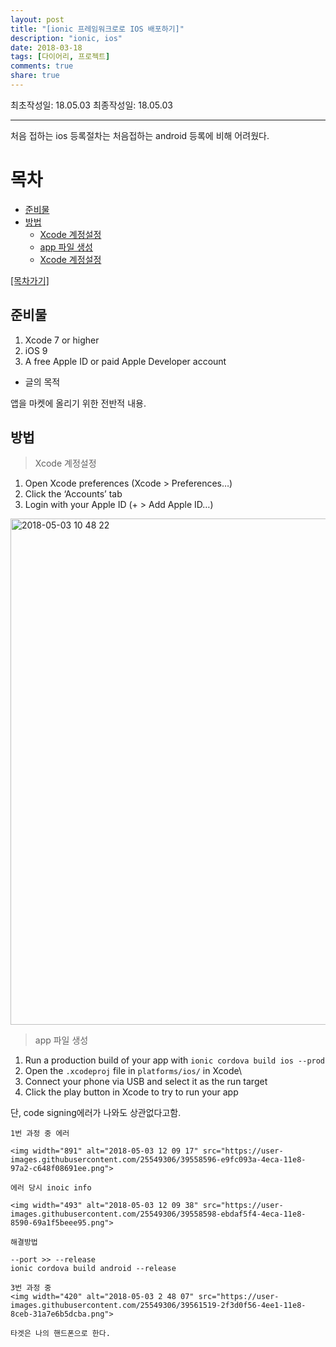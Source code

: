 ```yaml
---
layout: post
title: "[ionic 프레임워크로로 IOS 배포하기]"
description: "ionic, ios"
date: 2018-03-18
tags: [다이어리, 프로젝트]
comments: true
share: true
---
```


최초작성일: 18.05.03
최종작성일: 18.05.03

---

처음 접하는 ios 등록절차는 처음접하는 android 등록에 비해 어려웠다.

# 목차

- [준비물](#준비물)
- [방법](#방법)
    - [Xcode 계정설정](#Xcode-계정설정)
    - [app 파일 생성](#app-파일-생성)
    - [Xcode 계정설정](#Xcode-계정설정)


[[목차가기]](#목차)

## 준비물

1. Xcode 7 or higher
2. iOS 9
3. A free Apple ID or paid Apple Developer account

- 글의 목적

앱을 마켓에 올리기 위한 전반적 내용.


## 방법

> Xcode 계정설정


1. Open Xcode preferences (Xcode > Preferences…)
2. Click the ‘Accounts’ tab
3. Login with your Apple ID (+ > Add Apple ID…)


<img width="810" alt="2018-05-03 10 48 22" src="https://user-images.githubusercontent.com/25549306/39557103-1e9616be-4ec0-11e8-8556-337030ce8afb.png">

> app 파일 생성

1. Run a production build of your app with `ionic cordova build ios --prod`
2. Open the `.xcodeproj` file in `platforms/ios/` in Xcode\
3. Connect your phone via USB and select it as the run target
4. Click the play button in Xcode to try to run your app

단, code signing에러가 나와도 상관없다고함.
```
1번 과정 중 에러

<img width="891" alt="2018-05-03 12 09 17" src="https://user-images.githubusercontent.com/25549306/39558596-e9fc093a-4eca-11e8-97a2-c648f08691ee.png">

에러 당시 inoic info

<img width="493" alt="2018-05-03 12 09 38" src="https://user-images.githubusercontent.com/25549306/39558598-ebdaf5f4-4eca-11e8-8590-69a1f5beee95.png">

해결방법

--port >> --release
ionic cordova build android --release

```

```
3번 과정 중
<img width="420" alt="2018-05-03 2 48 07" src="https://user-images.githubusercontent.com/25549306/39561519-2f3d0f56-4ee1-11e8-8ceb-31a7e6b5dcba.png">

타겟은 나의 핸드폰으로 한다.
```

>



